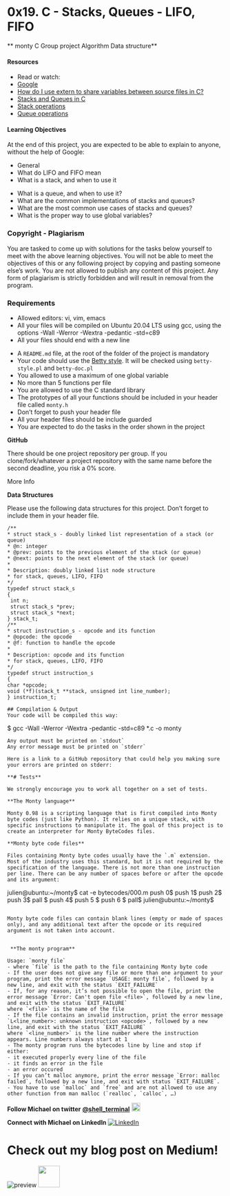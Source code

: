 # 0x19. C - Stacks, Queues - LIFO, FIFO
** monty C Group project Algorithm Data structure**

#### Resources
* Read or watch:
* [Google](https://www.google.com)
* [How do I use extern to share variables between source files in C?](https://www.geeksforgeeks.org/use-extern-share-variables-between-source-files-c/)
* [Stacks and Queues in C](https://en.wikibooks.org/wiki/C_Programming/Stacks_and_Queues)
* [Stack operations](https://en.wikipedia.org/wiki/Stack_(abstract_data_type))
* [Queue operations](https://en.wikipedia.org/wiki/Queue_(abstract_data_type))

#### Learning Objectives
At the end of this project, you are expected to be able to explain to anyone, without the help of Google:

* General
* What do LIFO and FIFO mean
* What is a stack, and when to use it
- What is a queue, and when to use it?
- What are the common implementations of stacks and queues?
- What are the most common use cases of stacks and queues?
- What is the proper way to use global variables?

### **Copyright - Plagiarism**

You are tasked to come up with solutions for the tasks below yourself to meet with the above learning objectives. You will not be able to meet the objectives of this or any following project by copying and pasting someone else’s work. You are not allowed to publish any content of this project. Any form of plagiarism is strictly forbidden and will result in removal from the program.

### **Requirements**

- Allowed editors: vi, vim, emacs
- All your files will be compiled on Ubuntu 20.04 LTS using gcc, using the options -Wall -Werror -Wextra -pedantic -std=c89
- All your files should end with a new line
* A `README.md` file, at the root of the folder of the project is mandatory
* Your code should use the [Betty style](https://github.com/holbertonschool/Betty/wiki). It will be checked using `betty-style.pl` and `betty-doc.pl`
* You allowed to use a maximum of one global variable
* No more than 5 functions per file
* You are allowed to use the C standard library
* The prototypes of all your functions should be included in your header file called `monty.h`
* Don’t forget to push your header file
* All your header files should be include guarded
* You are expected to do the tasks in the order shown in the project

**GitHub**

There should be one project repository per group. If you clone/fork/whatever a project repository with the same name before the second deadline, you risk a 0% score.

More Info

**Data Structures**

Please use the following data structures for this project. Don’t forget to include them in your header file.

```
/**
* struct stack_s - doubly linked list representation of a stack (or queue)
* @n: integer
* @prev: points to the previous element of the stack (or queue)
* @next: points to the next element of the stack (or queue)
*
* Description: doubly linked list node structure
* for stack, queues, LIFO, FIFO
*/
typedef struct stack_s
{
 int n;
 struct stack_s *prev;
 struct stack_s *next;
} stack_t;
/**
* struct instruction_s - opcode and its function
* @opcode: the opcode
* @f: function to handle the opcode
*
* Description: opcode and its function
* for stack, queues, LIFO, FIFO
*/
typedef struct instruction_s
{
char *opcode;
void (*f)(stack_t **stack, unsigned int line_number);
} instruction_t;

## Compilation & Output
Your code will be compiled this way:
```
$ gcc -Wall -Werror -Wextra -pedantic -std=c89 *.c -o monty
```
Any output must be printed on `stdout`
Any error message must be printed on `stderr`

Here is a link to a GitHub repository that could help you making sure your errors are printed on stderr:

**# Tests**

We strongly encourage you to work all together on a set of tests.

**The Monty language**

Monty 0.98 is a scripting language that is first compiled into Monty byte codes (just like Python). It relies on a unique stack, with specific instructions to manipulate it. The goal of this project is to create an interpreter for Monty ByteCodes files.

**Monty byte code files**

Files containing Monty byte codes usually have the `.m` extension. Most of the industry uses this standard, but it is not required by the specification of the language. There is not more than one instruction per line. There can be any number of spaces before or after the opcode and its argument:

```
julien@ubuntu:~/monty$ cat -e bytecodes/000.m
push 0$
push 1$
push 2$
push 3$
pall    $
push 4$
push 5    $
push    6        $
pall$
julien@ubuntu:~/monty$
```

Monty byte code files can contain blank lines (empty or made of spaces only), and any additional text after the opcode or its required argument is not taken into account.


 **The monty program**

Usage: `monty file`
- where `file` is the path to the file containing Monty byte code
- If the user does not give any file or more than one argument to your program, print the error message `USAGE: monty file`, followed by a new line, and exit with the status `EXIT_FAILURE`
- If, for any reason, it’s not possible to open the file, print the error message `Error: Can't open file <file>`, followed by a new line, and exit with the status `EXIT_FAILURE`
where `<file>` is the name of the file
- If the file contains an invalid instruction, print the error message `L<line_number>: unknown instruction <opcode>`, followed by a new line, and exit with the status `EXIT_FAILURE`
where `<line_number>` is the line number where the instruction appears. Line numbers always start at 1
- The monty program runs the bytecodes line by line and stop if either:
- it executed properly every line of the file
- it finds an error in the file
- an error occured
- If you can’t malloc anymore, print the error message `Error: malloc failed`, followed by a new line, and exit with status `EXIT_FAILURE`.
- You have to use `malloc` and `free` and are not allowed to use any other function from man malloc (`realloc`, `calloc`, …)

```

**Follow Michael on twitter**
**[@shell_terminal](https://twitter.com/shell_terminal)** <img src="https://unpkg.com/simple-icons@v3.0.1/icons/twitter.svg" width="20" height="20" />

**Connect with Michael on LinkedIn**
[![LinkedIn](https://img.shields.io/badge/-LinkedIn-black.svg?style=flat-square&logo=linkedin&colorB=555)](https://www.linkedin.com/in/metromaniageek/)

# Check out my blog post on Medium!

![preview](/root/Desktop/profile.png)
[<img src="https://cdn.svgporn.com/logos/medium.svg" width="50" height="50">](https://medium.com/@shell-terminal)